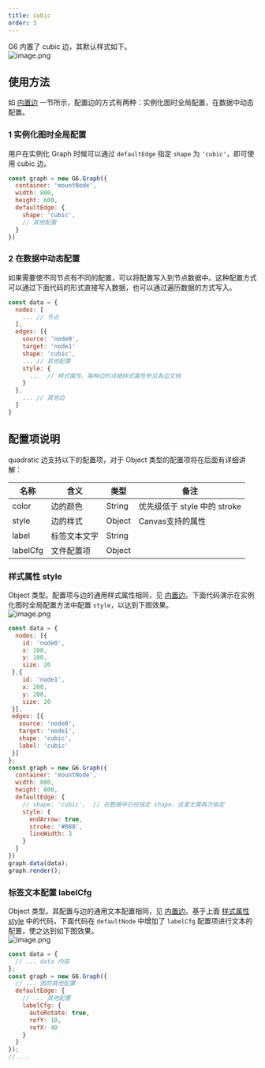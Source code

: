 ```yaml
---
title: cubic
order: 3
---
```


G6 内置了 cubic 边，其默认样式如下。<br />![image.png](https://cdn.nlark.com/yuque/0/2019/png/156681/1570874953711-e0a7a2ae-abc4-4b48-85d2-e1a4e8d7b9dd.png#align=left&display=inline&height=129&name=image.png&originHeight=258&originWidth=254&search=&size=15059&status=done&width=127)


## 使用方法
如 [内置边](../defaultEdge) 一节所示，配置边的方式有两种：实例化图时全局配置，在数据中动态配置。


### 1 实例化图时全局配置
用户在实例化 Graph 时候可以通过 `defaultEdge` 指定 `shape` 为 `'cubic'`，即可使用 cubic 边。
```javascript
const graph = new G6.Graph({
  container: 'mountNode',
  width: 800,
  height: 600,
  defaultEdge: {
    shape: 'cubic',
    // 其他配置
  }
})
```


### 2 在数据中动态配置
如果需要使不同节点有不同的配置，可以将配置写入到节点数据中。这种配置方式可以通过下面代码的形式直接写入数据，也可以通过遍历数据的方式写入。
```javascript
const data = {
  nodes: [
    ... // 节点
  ],
  edges: [{
    source: 'node0',
    target: 'node1'
    shape: 'cubic',
    ... // 其他配置
    style: {
      ...  // 样式属性，每种边的详细样式属性参见各边文档
    }
  },
    ... // 其他边
  ]
}
```


## 配置项说明
quadratic 边支持以下的配置项，对于 Object 类型的配置项将在后面有详细讲解：

| 名称 | 含义 | 类型 | 备注 |
| --- | --- | --- | --- |
| color | 边的颜色 | String | 优先级低于 style 中的 stroke |
| style | 边的样式 | Object | Canvas支持的属性 |
| label | 标签文本文字 | String |  |
| labelCfg | 文件配置项 | Object |  |



### 样式属性 style
Object 类型。配置项与边的通用样式属性相同，见 [内置边](https://www.yuque.com/antv/g6/internal-edge)。下面代码演示在实例化图时全局配置方法中配置 `style`，以达到下图效果。<br />![image.png](https://cdn.nlark.com/yuque/0/2019/png/156681/1570875151585-a64367b1-f096-43a5-96a8-c19dee303032.png#align=left&display=inline&height=117&name=image.png&originHeight=234&originWidth=224&search=&size=20346&status=done&width=112)
```javascript
const data = {
  nodes: [{
    id: 'node0',
    x: 100,
    y: 100,
    size: 20
 },{
    id: 'node1',
    x: 200,
    y: 200,
    size: 20
 }],
 edges: [{
   source: 'node0',
   target: 'node1',
   shape: 'cubic',
   label: 'cubic'
 }]
};
const graph = new G6.Graph({
  container: 'mountNode',
  width: 800,
  height: 600,
  defaultEdge: {
    // shape: 'cubic',  // 在数据中已经指定 shape，这里无需再次指定
    style: {
      endArrow: true,
      stroke: '#088',
      lineWidth: 3
    }
  }
})
graph.data(data);
graph.render();
```


### 标签文本配置 labelCfg
Object 类型。其配置与边的通用文本配置相同，见 [内置边](https://www.yuque.com/antv/g6/internal-edge)。基于上面 [样式属性 style](#XQFb2) 中的代码，下面代码在 `defaultNode` 中增加了 `labelCfg` 配置项进行文本的配置，使之达到如下图效果。<br />![image.png](https://cdn.nlark.com/yuque/0/2019/png/156681/1570875129880-994ae1e1-2a9c-4b83-abdb-981304e28fce.png#align=left&display=inline&height=120&name=image.png&originHeight=240&originWidth=238&search=&size=21327&status=done&width=119)
```javascript
const data = {
  // ... data 内容
};
const graph = new G6.Graph({
  // ... 图的其他配置
  defaultEdge: {
    // ... 其他配置
    labelCfg: {
      autoRotate: true,
      refY: 10,
      refX: 40
    }
  }
});
// ...
```
